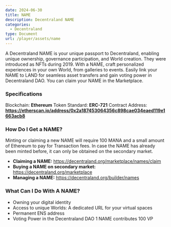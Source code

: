 ```yaml
---
date: 2024-06-30
title: NAME
description: Decentraland NAME
categories:
  - Decentraland
type: Document
url: /player/assets/name
---
```


A Decentraland NAME is your unique passport to Decentraland, enabling unique ownership, governance participation, and World creation. They were introduced as NFTs during 2019. With a NAME, craft personalized experiences in your own World, from galleries to events. Easily link your NAME to LAND for seamless asset transfers and gain voting power in Decentraland DAO. You can claim your NAME in the Marketplace.

### Specifications

Blockchain: **Ethereum**
Token Standard: **ERC-721**
Contract Address: **https://etherscan.io/address/0x2a187453064356c898cae034eaed119e1663acb8**

### How Do I Get a NAME?

Minting or claiming a new NAME will require 100 MANA and a small amount of Ethereum to pay for Transaction fees. In case the NAME has already been minted before, it can only be obtained on the secondary market. 

- **Claiming a NAME:** https://decentraland.org/marketplace/names/claim
- **Buying a NAME on secondary market:** https://decentraland.org/marketplace
- **Managing a NAME:** https://decentraland.org/builder/names

### What Can I Do With A NAME?

- Owning your digital identity
- Access to unique Worlds: A dedicated URL for your virtual spaces
- Permanent ENS address
- Voting Power in the Decentraland DAO  1 NAME contributes 100 VP

